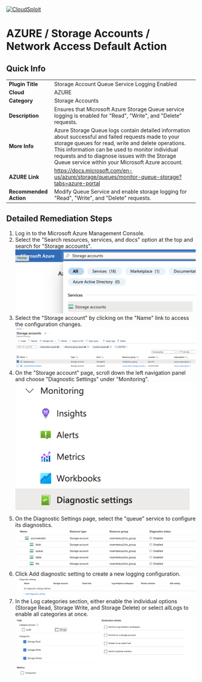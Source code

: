 
[![CloudSploit](https://cloudsploit.com/img/logo-new-big-text-100.png "CloudSploit")](https://cloudsploit.com)

# AZURE / Storage Accounts / Network Access Default Action

## Quick Info

| | |
|-|-|
| **Plugin Title** | Storage Account Queue Service Logging Enabled |
| **Cloud** | AZURE |
| **Category** | Storage Accounts |
| **Description** | Ensures that Microsoft Azure Storage Queue service logging is enabled for "Read", "Write", and "Delete" requests. |
| **More Info** | Azure Storage Queue logs contain detailed information about successful and failed requests made to your storage queues for read, write and delete operations. This information can be used to monitor individual requests and to diagnose issues with the Storage Queue service within your Microsoft Azure account. |
| **AZURE Link** | https://docs.microsoft.com/en-us/azure/storage/queues/monitor-queue-storage?tabs=azure-portal |
| **Recommended Action** | Modify Queue Service and enable storage logging for "Read", "Write", and "Delete" requests. |

## Detailed Remediation Steps

1. Log in to the Microsoft Azure Management Console.
2. Select the "Search resources, services, and docs" option at the top and search for "Storage accounts".</br> <img src="/resources/azure/storageaccounts/storage-account-queue-service-logging-enabled/step2.png"/>
3. Select the "Storage account" by clicking on the "Name" link to access the configuration changes. </br> <img src="/resources/azure/storageaccounts/storage-account-queue-service-logging-enabled/step3.png"/>
4. On the "Storage account" page, scroll down the left navigation panel and choose "Diagnostic Settings" under "Monitoring". </br> <img src="/resources/azure/storageaccounts/storage-account-queue-service-logging-enabled/step4.png"/>
5. On the Diagnostic Settings page, select the "queue" service to configure its diagnostics. </br> <img src="/resources/azure/storageaccounts/storage-account-queue-service-logging-enabled/step5.png"/>
6. Click Add diagnostic setting to create a new logging configuration. </br> <img src="/resources/azure/storageaccounts/storage-account-queue-service-logging-enabled/step6.png"/>
7. In the Log categories section, either enable the individual options (Storage Read, Storage Write, and Storage Delete) or select allLogs to enable all categories at once. </br> <img src="/resources/azure/storageaccounts/storage-account-queue-service-logging-enabled/step7.png"/>